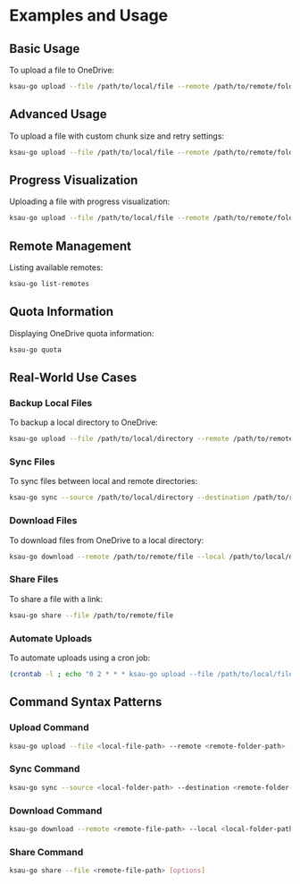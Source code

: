# Examples and Usage

## Basic Usage
To upload a file to OneDrive:
```bash
ksau-go upload --file /path/to/local/file --remote /path/to/remote/folder
```

## Advanced Usage
To upload a file with custom chunk size and retry settings:
```bash
ksau-go upload --file /path/to/local/file --remote /path/to/remote/folder --chunk-size 10485760 --retries 5 --retry-delay 10s
```

## Progress Visualization
Uploading a file with progress visualization:
```bash
ksau-go upload --file /path/to/local/file --remote /path/to/remote/folder --progress modern
```

## Remote Management
Listing available remotes:
```bash
ksau-go list-remotes
```

## Quota Information
Displaying OneDrive quota information:
```bash
ksau-go quota
```

## Real-World Use Cases
### Backup Local Files
To backup a local directory to OneDrive:
```bash
ksau-go upload --file /path/to/local/directory --remote /path/to/remote/backup --recursive
```

### Sync Files
To sync files between local and remote directories:
```bash
ksau-go sync --source /path/to/local/directory --destination /path/to/remote/directory
```

### Download Files
To download files from OneDrive to a local directory:
```bash
ksau-go download --remote /path/to/remote/file --local /path/to/local/directory
```

### Share Files
To share a file with a link:
```bash
ksau-go share --file /path/to/remote/file
```

### Automate Uploads
To automate uploads using a cron job:
```bash
(crontab -l ; echo "0 2 * * * ksau-go upload --file /path/to/local/file --remote /path/to/remote/folder") | crontab -
```

## Command Syntax Patterns
### Upload Command
```bash
ksau-go upload --file <local-file-path> --remote <remote-folder-path> [options]
```
### Sync Command
```bash
ksau-go sync --source <local-folder-path> --destination <remote-folder-path> [options]
```
### Download Command
```bash
ksau-go download --remote <remote-file-path> --local <local-folder-path> [options]
```
### Share Command
```bash
ksau-go share --file <remote-file-path> [options]
